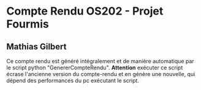 
# Compte Rendu OS202 - Projet Fourmis
## Mathias Gilbert

Ce compte rendu est généré intégralement et de manière automatique par le script python "GenererCompteRendu". **Attention** exécuter ce script écrase l'ancienne version du compte-rendu et en génère une nouvelle, qui dépend des performances du pc exécutant le script.
